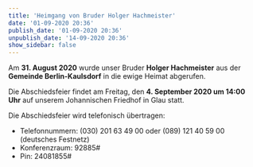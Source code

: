 ```yaml
---
title: 'Heimgang von Bruder Holger Hachmeister'
date: '01-09-2020 20:36'
publish_date: '01-09-2020 20:36'
unpublish_date: '14-09-2020 20:36'
show_sidebar: false
---
```


Am **31. August 2020** wurde unser Bruder **Holger Hachmeister** aus der **Gemeinde Berlin-Kaulsdorf** in die ewige Heimat abgerufen. 

Die Abschiedsfeier findet am Freitag, den **4. September 2020 um 14:00 Uhr** auf unserem Johannischen Friedhof in Glau statt.

Die Abschiedsfeier wird telefonisch übertragen:
* Telefonnummern: (030) 201 63 49 00 oder (089) 121 40 59 00 (deutsches Festnetz)
* Konferenzraum: 92885#
* Pin: 24081855#